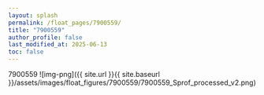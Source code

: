 ```yaml
---
layout: splash
permalink: /float_pages/7900559/
title: "7900559"
author_profile: false
last_modified_at: 2025-06-13
toc: false
---
```

 
7900559
![img-png]({{ site.url }}{{ site.baseurl }}/assets/images/float_figures/7900559/7900559_Sprof_processed_v2.png)